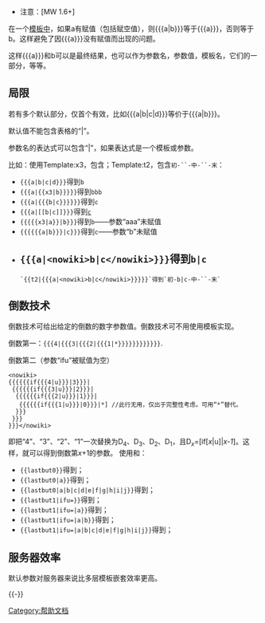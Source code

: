   - 注意：\[MW 1.6+\]

在一个[模板中](https://zh.wikipedia.org/wiki/Help:模板 "wikilink")，如果a有赋值（包括赋空值），则{{{a|b}}}等于{{{a}}}，否则等于b。这样避免了因{{{a}}}没有赋值而出现的问题。

这样{{{a}}}和b可以是最终结果，也可以作为参数名，参数值，模板名，它们的一部分，等等。

## 局限

若有多个默认部分，仅首个有效，比如{{{a|b|c|d}}}等价于{{{a|b}}}。

默认值不能包含表格的“|”。

参数名的表达式可以包含“|”，如果表达式是一个模板或参数。

比如：使用Template:x3，包含；Template:t2，包含`初-``-中-``-末`：

  - `{{{a|b|c|d}}}`得到`b`
  - `{{{a|{{x3|b}}}}}`得到`bbb`
  - `{{{a|{{{b|c}}}}}}`得到`c`
  - `{{{a|[[b|c]]}}}`得到[`c`](https://zh.wikipedia.org/wiki/b "wikilink")
  - `{{{{{x3|a}}|b}}}`得到`b`——参数“aaa”未赋值
  - `{{{{{{a|b}}}|c}}}`得到`c`——参数“b”未赋值
  - `{{{a|<nowiki>b|c</nowiki>}}}`得到`b|c`
      -
        `{{t2|{{{a|<nowiki>b|c</nowiki>}}}}}`得到`初-b|c-中-``-末`

## 倒数技术

倒数技术可给出给定的倒数的数字参数值。倒数技术可不用使用模板实现。

倒数第一：`{{{4|{{{3|{{{2|{{{1|*}}}}}}}}}}}}`.

倒数第二（参数“ifu”被赋值为空）

    <nowiki>
    {{{{{{if{{{4|u}}}|3}}}|
     {{{{{{if{{{3|u}}}|2}}}|
      {{{{{{if{{{2|u}}}|1}}}|
       {{{{{{if{{{1|u}}}|0}}}|*] //此行无用，仅出于完整性考虑。可用“*”替代。
      }}}
     }}}
    }}}</nowiki>

即把“4”、“3”、“2”、“1”一次替换为D<sub>4</sub>、D<sub>3</sub>、D<sub>2</sub>、D<sub>1</sub>，且D<i><sub>x</sub></i>=\[if\[<i>x</i>|u\]|<i>x-1</i>\]。这样，就可以得到倒数第<i>x</i>+1的参数。
使用和：

  - `{{lastbut0}}`得到；
  - `{{lastbut0|a}}`得到；
  - `{{lastbut0|a|b|c|d|e|f|g|h|i|j}}`得到；
  - `{{lastbut1|ifu=}}`得到；
  - `{{lastbut1|ifu=|a}}`得到；
  - `{{lastbut1|ifu=|a|b}}`得到；
  - `{{lastbut1|ifu=|a|b|c|d|e|f|g|h|i|j}}`得到；

## 服务器效率

默认参数对服务器来说比多层模板嵌套效率更高。

{{-}}

[Category:帮助文档](https://zh.wikipedia.org/wiki/Category:帮助文档 "wikilink")